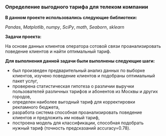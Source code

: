 ### Определение выгодного тарифа для телеком компании

**В данном проекте использовались следующие библиотеки:**

*Pandas*,
*Matplotlib*,
*numpy*,
*SciPy*,
*math*,
*Seaborn*,
*sklearn*

**Задачи проекта:**

На основе данных клиентов оператора сотовой связи проанализировать поведение клиентов и найти оптимальный тариф.

**Для выполнения данной задачи были выполнены следующие шаги:**

- был произведен предварительный анализ данных по выборке клиентов, изучено поведение клиентов и подобраны оптимальный пакет услуг,
- проверена статистическая гипотеза о различии выручки пользователей различных тарифов и абонентов из Москвы и других городов,
- определен наиболее выгодный тариф для корректировки рекламного бюджета,
- разработа система способная проанализировать поведение клиентов и предложить им новый тариф,
- построена модель для классификации, способная подобрать нужный тариф (точность предсказаний accuracy=0.78).
